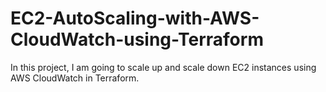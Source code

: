 # EC2-AutoScaling-with-AWS-CloudWatch-using-Terraform
In this project, I am going to scale up and scale down EC2 instances using AWS CloudWatch in Terraform.
